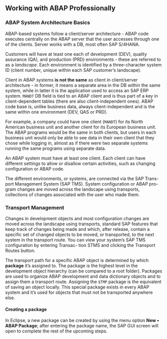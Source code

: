 ## Working with ABAP Professionally

### ABAP System Architecture Basics

ABAP-based systems follow a client/server architecture - ABAP code executes centrally on the ABAP server that the user accesses through one of the clients. Server works with a DB, most often SAP S/4HANA.

Customers will have at least one each of development (DEV), quality assurance (QA), and production (PRD) environments - these are referred to as a *landscape*. Each environment is identified by a three-character system ID (client number, unique within each SAP customer’s landscape).

Client in ABAP systems **is not the same** as client in client/server architecture - in former, it means a separate area in the DB within the same system, while in latter it is the application used to access an SAP ERP system. `MANDT` DB field is tied to an ABAP client and is thus part of a key in client-dependent tables (there are also client-independent ones). ABAP code base is, unlike business data, always client-independent and is the same within one environment (DEV, QAS or PRD).

For example, a company could have one client (`MANDT`) for its North American business unit and another client for its European business unit. The ABAP programs would be the same in both clients, but users in each business unit would only be able to see data in their own client that they chose while logging in, almost as if there were two separate systems running the same programs using separate data. 

An ABAP system must have at least one client. Each client can have different settings to allow or disallow certain activities, such as changing configuration or ABAP code.

The different environments, or systems, are connected via the SAP Trans- port Management System (SAP TMS). System configuration or ABAP pro- gram changes are moved across the landscape using transports, collections of changes associated with the user who made them.

### Transport Management

Changes in development objects and most configuration changes are moved across the landscape using transports, standard SAP features that keep track of changes being made and which, after release, contain a specific set of changed objects to be moved, or transported, to the next system in the transport route. You can view your system’s SAP TMS configuration by entering Transac- tion STMS and clicking the Transport Routes button.

The transport path for a specific ABAP object is determined by which **package** it’s assigned to. The package is the highest level in the development object hierarchy (can be compared to a root folder). Packages are used to organize ABAP development and data dictionary objects and to assign them a transport route. Assigning the `$TMP` package is the equivalent of saving an object locally. This special package exists in every ABAP system and it’s used for objects that must not be transported anywhere else.

#### Creating a package

In Eclipse, a new package can be created by using the menu option **New • ABAP Package**; after entering the package name, the SAP GUI screen will open to complete the rest of the upcoming steps.
